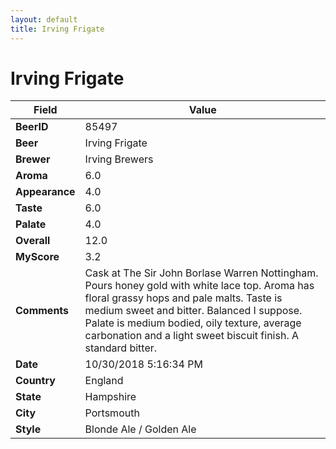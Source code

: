 ```yaml
---
layout: default
title: Irving Frigate
---
```


# Irving Frigate

| Field         | Value     |
|---------------|-----------|
| **BeerID** | 85497 |
| **Beer** | Irving Frigate |
| **Brewer** | Irving Brewers |
| **Aroma** | 6.0 |
| **Appearance** | 4.0 |
| **Taste** | 6.0 |
| **Palate** | 4.0 |
| **Overall** | 12.0 |
| **MyScore** | 3.2 |
| **Comments** | Cask at The Sir John Borlase Warren Nottingham. Pours honey gold with white lace top. Aroma has floral grassy hops and pale malts. Taste is medium sweet and bitter. Balanced I suppose. Palate is medium bodied, oily texture, average carbonation and a light sweet biscuit finish. A standard bitter. |
| **Date** | 10/30/2018 5:16:34 PM |
| **Country** | England |
| **State** | Hampshire |
| **City** | Portsmouth |
| **Style** | Blonde Ale / Golden Ale |
